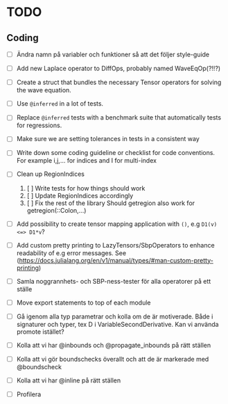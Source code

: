 # TODO


## Coding
 - [ ] Ändra namn på variabler och funktioner så att det följer style-guide
 - [ ] Add new Laplace operator to DiffOps, probably named WaveEqOp(?!!?)
 - [ ] Create a struct that bundles the necessary Tensor operators for solving the wave equation.
 - [ ] Use `@inferred` in a lot of tests.
 - [ ] Replace `@inferred` tests with a benchmark suite that automatically tests for regressions.
 - [ ] Make sure we are setting tolerances in tests in a consistent way
 - [ ] Write down some coding guideline or checklist for code conventions. For example i,j,... for indices and I for multi-index
 - [ ] Clean up RegionIndices
    1. [ ] Write tests for how things should work
    2. [ ] Update RegionIndices accordingly
    3. [ ] Fix the rest of the library
    Should getregion also work for getregion(::Colon,...)
 - [ ] Add possibility to create tensor mapping application with `()`, e.g `D1(v) <=> D1*v`?
 - [ ] Add custom pretty printing to LazyTensors/SbpOperators to enhance readability of e.g error messages.
       See (https://docs.julialang.org/en/v1/manual/types/#man-custom-pretty-printing)
 - [ ] Samla noggrannhets- och SBP-ness-tester för alla operatorer på ett ställe
 - [ ] Move export statements to top of each module


 - [ ] Gå igenom alla typ parametrar och kolla om de är motiverade. Både i signaturer och typer, tex D i VariableSecondDerivative. Kan vi använda promote istället?
 - [ ] Kolla att vi har @inbounds och @propagate_inbounds på rätt ställen
 - [ ] Kolla att vi gör boundschecks överallt och att de är markerade med @boundscheck
 - [ ] Kolla att vi har @inline på rätt ställen
 - [ ] Profilera

